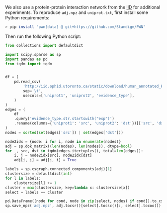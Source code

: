 We also use a protein-protein interaction network from the [IID](http://iid.ophid.utoronto.ca) for additional
experiments.
To reproduce `adj.npz` and `uniprot.txt`, first install some Python requirements:

```bash
> pip install "pwn[data] @ git+https://github.com/Standigm/PWN"
```

Then run the following Python script:

```python
from collections import defaultdict

import scipy.sparse as sp
import pandas as pd
from tqdm import tqdm


df = (
    pd.read_csv(
        'http://iid.ophid.utoronto.ca/static/download/human_annotated_PPIs.txt.gz',
        sep='\t',
        usecols=['uniprot1', 'uniprot2', 'evidence_type'],
    )
)
edges = (
    df
    .query('evidence_type.str.startswith("exp")')
    .rename(columns={'uniprot1': 'src', 'uniprot2': 'dst'})[['src', 'dst']]
)
nodes = sorted(set(edges['src']) | set(edges['dst']))

node2idx = {node: i for i, node in enumerate(nodes)}
adj = sp.dok_matrix((len(nodes), len(nodes)), dtype=bool)
for _, src, dst in tqdm(edges.itertuples(), total=len(edges)):
    i, j = node2idx[src], node2idx[dst]
    adj[i, j] = adj[j, i] = True

labels = sp.csgraph.connected_components(adj)[1]
clustersize = defaultdict(int)
for l in labels:
    clustersize[l] += 1
cluster = max(clustersize, key=lambda x: clustersize[x])
select = labels == cluster

pd.DataFrame([node for cond, node in zip(select, nodes) if cond]).to_csv('uniprot.txt', index=False, header=None)
sp.save_npz('adj.npz', adj.tocsr()[select].tocsc()[:, select].tocoo())
```

